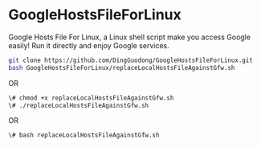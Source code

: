 # GoogleHostsFileForLinux
Google Hosts File For Linux, a Linux shell script  make you access Google easily! Run it directly and enjoy Google services.
```bash
git clone https://github.com/DingGuodong/GoogleHostsFileForLinux.git
bash GoogleHostsFileForLinux/replaceLocalHostsFileAgainstGfw.sh
```
OR
```bash
\# chmod +x replaceLocalHostsFileAgainstGfw.sh
\# ./replaceLocalHostsFileAgainstGfw.sh
```
OR
```bash
\# bash replaceLocalHostsFileAgainstGfw.sh
```
